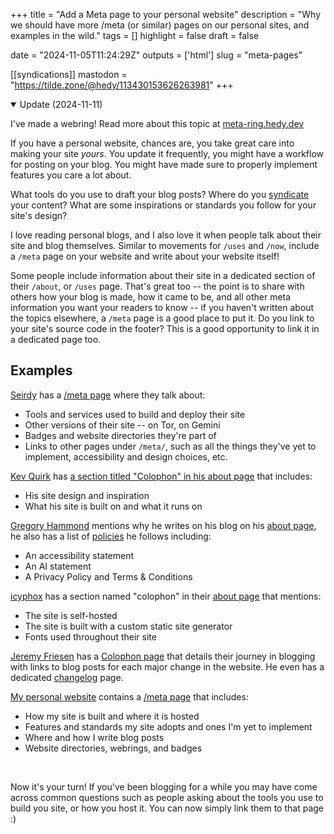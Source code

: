 +++
title = "Add a Meta page to your personal website"
description = "Why we should have more /meta (or similar) pages on our personal sites, and examples in the wild."
tags = []
highlight = false
draft = false

date = "2024-11-05T11:24:29Z"
outputs = ['html']
slug = "meta-pages"

[[syndications]]
mastodon = "https://tilde.zone/@hedy/113430153626263981"
+++

<details open=""><summary>Update (2024-11-11)</summary>

I've made a webring! Read more about this topic at
[meta-ring.hedy.dev](https://meta-ring.hedy.dev/)

</details>

If you have a personal website, chances are, you take great care into making your site *yours*. You update it frequently, you might have a workflow for posting on your blog. You might have made sure to properly implement features you care a lot about.

What tools do you use to draft your blog posts? Where do you [syndicate](https://indieweb.org/POSSE) your content? What are some inspirations or standards you follow for your site's design?

I love reading personal blogs, and I also love it when people talk about their site and blog themselves. Similar to movements for `/uses` and `/now`, include a `/meta` page on your website and write about your website itself!

Some people include information about their site in a dedicated section of their `/about`, or `/uses` page. That's great too -- the point is to share with others how your blog is made, how it came to be, and all other meta information you want your readers to know -- if you haven't written about the topics elsewhere, a `/meta` page is a good place to put it. Do you link to your site's source code in the footer? This is a good opportunity to link it in a dedicated page too.

## Examples

[Seirdy](https://seirdy.one/) has a [/meta page](https://seirdy.one/meta/) where they talk about:
- Tools and services used to build and deploy their site
- Other versions of their site -- on Tor, on Gemini
- Badges and website directories they're part of
- Links to other pages under `/meta/`, such as all the things they've yet to implement, accessibility and design choices, etc.

[Kev Quirk](https://kevquirk.com/) has [a section titled "Colophon" in his about page](https://kevquirk.com/about#2) that includes:
- His site design and inspiration
- What his site is built on and what it runs on

[Gregory Hammond](https://gregoryhammond.ca/) mentions why he writes on his blog on his [about page](https://gregoryhammond.ca/about/), he also has a list of [policies](https://gregoryhammond.ca/policies/) he follows including:
- An accessibility statement
- An AI statement
- A Privacy Policy and Terms & Conditions

[icyphox](https://anirudh.fi/) has a section named "colophon" in their [about page](https://anirudh.fi/about/) that mentions:
- The site is self-hosted
- The site is built with a custom static site generator
- Fonts used throughout their site

[Jeremy Friesen](https://takeonrules.com/) has a [Colophon page](https://takeonrules.com/about/colophon/) that details their journey in blogging with links to blog posts for each major change in the website. He even has a dedicated [changelog](https://takeonrules.com/site-map/changelog/) page.

[My personal website](https://home.hedy.dev/) contains a [/meta page](https://home.hedy.dev/meta/) that includes:
- How my site is built and where it is hosted
- Features and standards my site adopts and ones I'm yet to implement
- Where and how I write blog posts
- Website directories, webrings, and badges

<br />

Now it's your turn! If you've been blogging for a while you may have come across common questions such as people asking about the tools you use to build you site, or how you host it. You can now simply link them to that page :)
